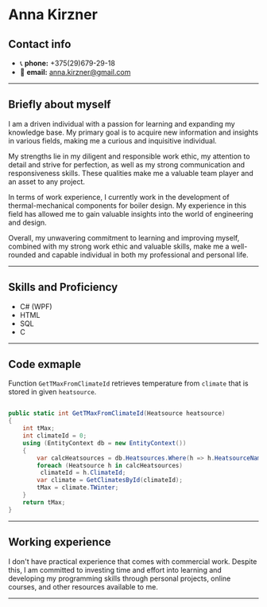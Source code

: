 # Anna Kirzner

## Contact info
* 📞 **phone:** +375(29)679-29-18
* 📧 **email:** anna.kirzner@gmail.com
---
## Briefly about myself
I am a driven individual with a passion for learning and expanding my knowledge base. My primary goal is to acquire new information and insights in various fields, making me a curious and inquisitive individual.

My strengths lie in my diligent and responsible work ethic, my attention to detail and strive for perfection, as well as my strong communication and responsiveness skills. These qualities make me a valuable team player and an asset to any project.

In terms of work experience, I currently work in the development of thermal-mechanical components for boiler design. My experience in this field has allowed me to gain valuable insights into the world of engineering and design.

Overall, my unwavering commitment to learning and improving myself, combined with my strong work ethic and valuable skills, make me a well-rounded and capable individual in both my professional and personal life.

---
## Skills and Proficiency
* C# (WPF)
* HTML
* SQL
* C
---
## Code exmaple

Function `GetTMaxFromClimateId` retrieves temperature from `climate` that is stored in given `heatsource`.  

```C#

public static int GetTMaxFromClimateId(Heatsource heatsource) 
{ 
    int tMax;
    int climateId = 0;
    using (EntityContext db = new EntityContext())
    {
        var calcHeatsources = db.Heatsources.Where(h => h.HeatsourceName == heatsource.HeatsourceName);
        foreach (Heatsource h in calcHeatsources) 
         climateId = h.ClimateId;
        var climate = GetClimatesById(climateId);
        tMax = climate.TWinter;
    }
    return tMax;
}
```
---
## Working experience
I don't have practical experience that comes with commercial work. Despite this, I am committed to investing time and effort into learning and developing my programming skills through personal projects, online courses, and other resources available to me.

---
